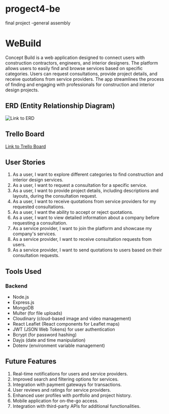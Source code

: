 # progect4-be
final project -general assembly

# WeBuild

Concept Build is a web application designed to connect users with construction contractors, engineers, and interior designers. The platform allows users to easily find and browse services based on specific categories. Users can request consultations, provide project details, and receive quotations from service providers. The app streamlines the process of finding and engaging with professionals for construction and interior design projects.


## ERD (Entity Relationship Diagram)
![Link to ERD](https://i.imgur.com/LwIRLfE.jpg)


## Trello Board

[Link to Trello Board](https://trello.com/invite/b/odpSNtgf/ATTI1334ebf800b56206c6db11ade3a6dab75B061814/conceptbuild) 


## User Stories

1. As a user, I want to explore different categories to find construction and interior design services.
2. As a user, I want to request a consultation for a specific service.
3. As a user, I want to provide project details, including descriptions and layouts, during the consultation request.
4. As a user, I want to receive quotations from service providers for my requested consultations.
5. As a user, I want the ability to accept or reject quotations.
6. As a user, I want to view detailed information about a company before requesting a consultation.
7. As a service provider, I want to join the platform and showcase my company's services.
8. As a service provider, I want to receive consultation requests from users.
9. As a service provider, I want to send quotations to users based on their consultation requests.

## Tools Used

### Backend
- Node.js
- Express.js
- MongoDB
- Multer (for file uploads)
- Cloudinary (cloud-based image and video management)
- React Leaflet (React components for Leaflet maps)
- JWT (JSON Web Tokens) for user authentication
- Bcrypt (for password hashing)
- Dayjs (date and time manipulation)
- Dotenv (environment variable management)



## Future Features

1. Real-time notifications for users and service providers.
2. Improved search and filtering options for services.
3. Integration with payment gateways for transactions.
4. User reviews and ratings for service providers.
5. Enhanced user profiles with portfolio and project history.
6. Mobile application for on-the-go access.
7. Integration with third-party APIs for additional functionalities.
